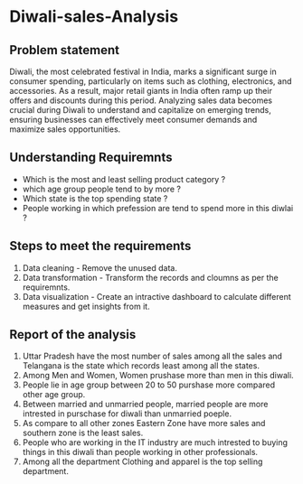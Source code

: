 # Diwali-sales-Analysis
## Problem statement
Diwali, the most celebrated festival in India, marks a significant surge in consumer spending, particularly on items such as clothing, electronics, and accessories. As a result, major retail giants in India often ramp up their offers and discounts during this period. Analyzing sales data becomes crucial during Diwali to understand and capitalize on emerging trends, ensuring businesses can effectively meet consumer demands and maximize sales opportunities.
## Understanding Requiremnts
* Which is the most and least selling product category ?
* which age group people tend to by more ?
* Which state is the top spending state ?
* People working in which prefession are tend to spend more in this diwlai ?
## Steps to meet the requirements
1. Data cleaning - Remove the unused data.
2. Data transformation - Transform the records and cloumns as per the requiremnts.
3. Data visualization - Create an intractive dashboard to calculate different measures and get insights from it.
## Report of the analysis
1. Uttar Pradesh have the most number of sales among all the sales and Telangana is the state which records least among all the states.
2. Among Men and Women, Women prushase more than men in this diwali.
3. People lie in age group between 20 to 50 purshase more compared other age group.
4. Between married and unmarried people, married people are more intrested in purschase for diwali than unmarried poeple.
5. As compare to all other zones Eastern Zone have more sales and southern zone is the least  sales.
6. People who are working in the IT industry are much intrested to buying things in this diwali than people working in other professionals.
7. Among all the department Clothing and apparel is the top selling department.


   
  
